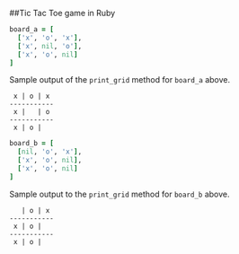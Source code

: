 ##Tic Tac Toe game in Ruby

```ruby
board_a = [
  ['x', 'o', 'x'],
  ['x', nil, 'o'],
  ['x', 'o', nil]
]
```

Sample output of the `print_grid` method for `board_a` above.

```no-highlight
 x | o | x
-----------
 x |   | o
-----------
 x | o |  
```

```ruby
board_b = [
  [nil, 'o', 'x'],
  ['x', 'o', nil],
  ['x', 'o', nil]
]
```

Sample output to the `print_grid` method for `board_b` above.

```no-highlight
   | o | x
-----------
 x | o |
-----------
 x | o |
```
